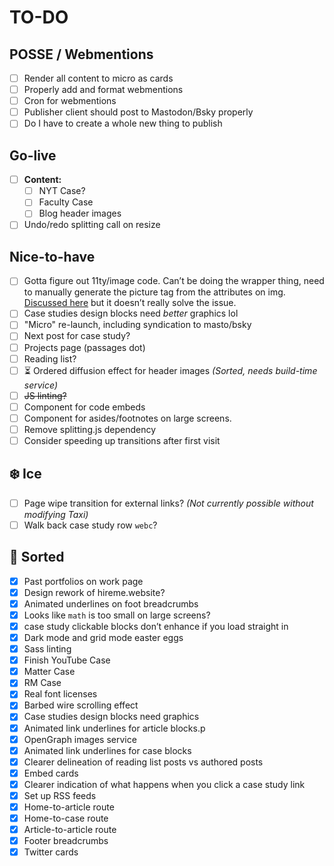 # TO-DO

## POSSE / Webmentions
- [ ] Render all content to micro as cards
- [ ] Properly add and format webmentions
- [ ] Cron for webmentions
- [ ] Publisher client should post to Mastodon/Bsky properly
- [ ] Do I have to create a whole new thing to publish

## Go-live
- [ ] **Content:**
    - [ ] NYT Case?
    - [ ] Faculty Case
    - [ ] Blog header images
- [ ] Undo/redo splitting call on resize

## Nice-to-have
- [ ] Gotta figure out 11ty/image code. Can’t be doing the wrapper thing, need to manually generate the picture tag from the attributes on img. [Discussed here](https://github.com/11ty/eleventy-img/issues/243) but it doesn’t really solve the issue.
- [ ] Case studies design blocks need _better_ graphics lol
- [ ] "Micro" re-launch, including syndication to masto/bsky
- [ ] Next post for case study?
- [ ] Projects page (passages dot)
- [ ] Reading list?
- [ ] ⏳ Ordered diffusion effect for header images _(Sorted, needs build-time service)_
- [ ] ~~JS linting?~~
- [ ] Component for code embeds
- [ ] Component for asides/footnotes on large screens.
- [ ] Remove splitting.js dependency
- [ ] Consider speeding up transitions after first visit

## ❄️ Ice
- [ ] Page wipe transition for external links? _(Not currently possible without modifying Taxi)_
- [ ] Walk back case study row `webc`?

## 🧼 Sorted
- [x] Past portfolios on work page
- [x] Design rework of hireme.website?
- [x] Animated underlines on foot breadcrumbs
- [x] Looks like `math` is too small on large screens?
- [x] case study clickable blocks don’t enhance if you load straight in
- [x] Dark mode and grid mode easter eggs
- [x] Sass linting
- [x] Finish YouTube Case
- [x] Matter Case
- [x] RM Case
- [x] Real font licenses
- [x] Barbed wire scrolling effect
- [x] Case studies design blocks need graphics
- [x] Animated link underlines for article blocks.p
- [x] OpenGraph images service
- [x] Animated link underlines for case blocks
- [x] Clearer delineation of reading list posts vs authored posts
- [x] Embed cards
- [x] Clearer indication of what happens when you click a case study link
- [x] Set up RSS feeds
- [x] Home-to-article route
- [x] Home-to-case route
- [x] Article-to-article route
- [x] Footer breadcrumbs
- [x] Twitter cards
